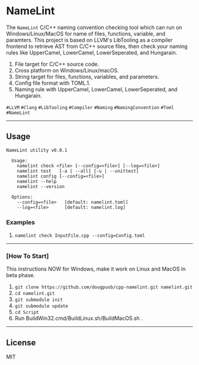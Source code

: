 # NameLint
The `NameLint` C/C++ naming convention checking tool which can run on Windows/Linux/MacOS for name of files, functions, variable, and paramters. This project is based on LLVM's LibTooling as a compiler frontend to retrieve AST from C/C++ source files, then check your naming rules like UpperCamel, LowerCamel, LowerSeperated, and Hungarain.

1. File target for C/C++ source code.
1. Cross platform on Windows/Linux/macOS.
1. String target for files, functions, variables, and parameters.
1. Config file format with TOML.1.
1. Naming rule with UpperCamel, LowerCamel, LowerSeperated, and Hungarain.

`#LLVM` `#Clang` `#LibTooling` `#Compiler` `#Naming` `#NamingConvention` `#Toml` `#NameLint`

----------

## Usage
```
NameLint utility v0.0.1

  Usage:
    namelint check <file> [--config=<file>] [--log=<file>]
    namelint test   [-a | --all] [-u | --unittest]
    namelint config [--config=<file>]
    namelint --help
    namelint --version

  Options:
    --config=<file>   [default: namelint.toml]
    --log=<file>      [default: namelint.log]
```

### Examples
1. `namelint check InputFile.cpp --config=Config.toml`


----------

### [How To Start]
This instructions NOW for Windows, make it work on Linux and MacOS in beta phase.

1. `git clone https://github.com/dougpuob/cpp-namelint.git namelint.git`
1. `cd namelint.git`
1. `git submodule init`
1. `git submodule update`
1. `cd Script`
1. Run BuildWin32.cmd/BuildLinux.sh/BuildMacOS.sh .


----------

## License
MIT